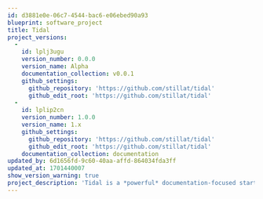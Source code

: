 ```yaml
---
id: d3881e0e-06c7-4544-bac6-e06ebed90a93
blueprint: software_project
title: Tidal
project_versions:
  -
    id: lplj3ugu
    version_number: 0.0.0
    version_name: Alpha
    documentation_collection: v0.0.1
    github_settings:
      github_repository: 'https://github.com/stillat/tidal'
      github_edit_root: 'https://github.com/stillat/tidal'
  -
    id: lplip2cn
    version_number: 1.0.0
    version_name: 1.x
    github_settings:
      github_repository: 'https://github.com/stillat/tidal'
      github_edit_root: 'https://github.com/stillat/tidal'
    documentation_collection: documentation
updated_by: 6d1656fd-9c60-40aa-affd-864034fda3ff
updated_at: 1701440007
show_version_warning: true
project_description: 'Tidal is a *powerful* documentation-focused starter kit for Statamic, with support for multiple projects and versions.'
---
```

